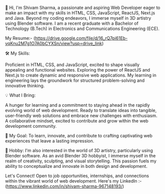 👋 Hi, I'm Shivam Sharma, a passionate and aspiring Web Developer eager to make an impact with my skills in HTML, CSS, JavaScript, ReactJS, Next.js and Java. Beyond my coding endeavors, I immerse myself in 3D artistry using Blender software.
I am a recent graduate with a Bachelor of Technology (B.Tech) in Electronics and Communications Engineering (ECE).

My Resume:- (https://drive.google.com/file/d/16_rQ7pi61Eb-vqKnu2M7g1O7A0bCYXSn/view?usp=drive_link)

🛠️ My Skills:

Proficient in HTML, CSS, and JavaScript, excited to shape visually appealing and functional websites.
Exploring the power of ReactJS and Next.js to create dynamic and responsive web applications.
My learning in engineering lays the groundwork for structured problem-solving and innovative thinking.

💡 What I Bring:

A hunger for learning and a commitment to staying ahead in the rapidly evolving world of web development.
Ready to translate ideas into tangible, user-friendly web solutions and embrace new challenges with enthusiasm.
A collaborative mindset, excited to contribute and grow within the web development community.

🎯 My Goal:
To learn, innovate, and contribute to crafting captivating web experiences that leave a lasting impression.

🎨 Hobby:
I'm also interested in the world of 3D artistry, particularly using Blender software.
As an avid Blender 3D hobbyist, I immerse myself in the realm of creativity, sculpting, and visual storytelling. This passion fuels my ability to conceptualize and innovate in both design and development.

Let's Connect! Open to job opportunities, internships, and connections within the vibrant world of web development.
Here's my LinkedIn :- (https://www.linkedin.com/in/shivam-sharma-967148193/) 
